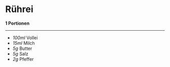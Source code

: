# Rührei

**1 Portionen**

---

- *100ml* Vollei
- *15ml* Milch
- *5g* Butter
- *5g* Salz
- *2g* Pfeffer